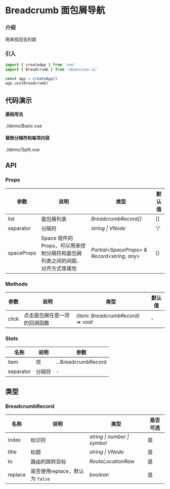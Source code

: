 # Breadcrumb 面包屑导航

### 介绍

用来找回去的路

### 引入

```js
import { createApp } from 'vue'
import { Breadcrumb } from 'obsession-ui'

const app = createApp()
app.use(Breadcrumb)
```

## 代码演示

#### 基础用法

<demo-code transform>./demo/Basic.vue</demo-code>

#### 替换分隔符和每项内容

<demo-code transform>./demo/Split.vue</demo-code>

## API

### Props

| 参数      | 说明           | 类型                                                                | 默认值 |
| --------- | -------------- | ------------------------------------------------------------------- | ------ |
| list   | 面包屑列表       | _BreadcrumbRecord[]_          | []     |
| separator     | 分隔符   | _string \| VNode_           | '/'      |
| spaceProps | Space 组件的 Props，可以用来控制分隔符和面包屑列表之间的间距、对齐方式等属性 | _Partial\<SpaceProps\> & Record\<string, any\>_ | {} |

### Methods

| 参数      | 说明           | 类型                                                                | 默认值 |
| --------- | -------------- | ------------------------------------------------------------------- | ------ |
| click      | 点击面包屑任意一项的回调函数       | _(item: BreadcrumbRecord) => void_          | -     |

### Slots

| 名称    | 说明     | 参数 |
| ------- | -------- | --- |
| item | 项 | ...BreadcrumbRecord |
| separator | 分隔符 | - |

## 类型

### BreadcrumbRecord

| 名称 | 说明 | 类型 | 是否可选 |
| --- | --- | --- | --- |
| index | 标识符 | _string \| number \| symbol_ | 是 |
| title | 标题 | _string \| VNode_ | 是 |
| to | 路由的跳转目标 | _RouteLocationRaw_ | 是 |
| replace | 是否使用replace，默认为 `false` | _boolean_ | 是 |